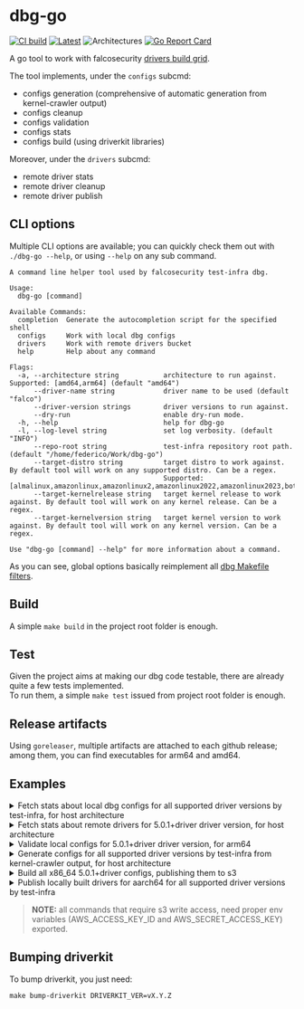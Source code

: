 # dbg-go

[![CI build](https://github.com/FedeDP/dbg-go/actions/workflows/ci.yml/badge.svg)](https://github.com/FedeDP/dbg-go/actions/workflows/ci.yml)
[![Latest](https://img.shields.io/github/v/release/FedeDP/dbg-go)](https://github.com/FedeDP/dbg-go/releases/latest)
![Architectures](https://img.shields.io/badge/ARCHS-x86__64%7Caarch64-blueviolet)
[![Go Report Card](https://goreportcard.com/badge/github.com/FedeDP/dbg-go)](https://goreportcard.com/report/github.com/FedeDP/dbg-go)

A go tool to work with falcosecurity [drivers build grid](https://github.com/falcosecurity/test-infra/tree/master/driverkit).  

The tool implements, under the `configs` subcmd:
* configs generation (comprehensive of automatic generation from kernel-crawler output)
* configs cleanup
* configs validation
* configs stats
* configs build (using driverkit libraries)

Moreover, under the `drivers` subcmd:
* remote driver stats
* remote driver cleanup
* remote driver publish

## CLI options

Multiple CLI options are available; you can quickly check them out with `./dbg-go --help`, or using `--help` on any sub command.  

```
A command line helper tool used by falcosecurity test-infra dbg.

Usage:
  dbg-go [command]

Available Commands:
  completion  Generate the autocompletion script for the specified shell
  configs     Work with local dbg configs
  drivers     Work with remote drivers bucket
  help        Help about any command

Flags:
  -a, --architecture string           architecture to run against. Supported: [amd64,arm64] (default "amd64")
      --driver-name string            driver name to be used (default "falco")
      --driver-version strings        driver versions to run against.
      --dry-run                       enable dry-run mode.
  -h, --help                          help for dbg-go
  -l, --log-level string              set log verbosity. (default "INFO")
      --repo-root string              test-infra repository root path. (default "/home/federico/Work/dbg-go")
      --target-distro string          target distro to work against. By default tool will work on any supported distro. Can be a regex.
                                      Supported: [almalinux,amazonlinux,amazonlinux2,amazonlinux2022,amazonlinux2023,bottlerocket,centos,debian,fedora,minikube,talos,ubuntu].
      --target-kernelrelease string   target kernel release to work against. By default tool will work on any kernel release. Can be a regex.
      --target-kernelversion string   target kernel version to work against. By default tool will work on any kernel version. Can be a regex.

Use "dbg-go [command] --help" for more information about a command.
```

As you can see, global options basically reimplement all [dbg Makefile filters](https://github.com/falcosecurity/test-infra/blob/master/driverkit/Makefile).

## Build

A simple `make build` in the project root folder is enough.

## Test

Given the project aims at making our dbg code testable, there are already quite a few tests implemented.  
To run them, a simple `make test` issued from project root folder is enough.

## Release artifacts

Using `goreleaser`, multiple artifacts are attached to each github release; among them, you can find executables for arm64 and amd64.

## Examples

<details>
  <summary>Fetch stats about local dbg configs for all supported driver versions by test-infra, for host architecture</summary>
  
```bash
./dbg-go configs stats --repo-root test-infra
```
</details>

<details>
  <summary>Fetch stats about remote drivers for 5.0.1+driver driver version, for host architecture</summary>
  
```bash
./dbg-go drivers stats --driver-version 5.0.1+driver
```
</details>

<details>
  <summary>Validate local configs for 5.0.1+driver driver version, for arm64</summary>
  
```bash
./dbg-go configs validate --driver-version 5.0.1+driver --architecture arm64
```
</details>

<details>
  <summary>Generate configs for all supported driver versions by test-infra from kernel-crawler output, for host architecture</summary>
  
```bash
./dbg-go configs generate --repo-root test-infra --auto
```
</details>

<details>
  <summary>Build all x86_64 5.0.1+driver configs, publishing them to s3</summary>
  
```bash
./dbg-go configs build --repo-root test-infra --driver-version 5.0.1+driver --publish
```
</details>

<details>
  <summary>Publish locally built drivers for aarch64 for all supported driver versions by test-infra</summary>

```bash
./dbg-go drivers publish --repo-root test-infra --architecture arm64
```
</details>


> **NOTE:** all commands that require s3 write access, need proper env variables (AWS_ACCESS_KEY_ID and AWS_SECRET_ACCESS_KEY) exported.

## Bumping driverkit

To bump driverkit, you just need:
```shell
make bump-driverkit DRIVERKIT_VER=vX.Y.Z
```
